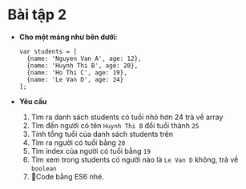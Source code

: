 # Bài tập 2
- **Cho một mảng như bên dưới**:
    ```
    var students = [
      {name: 'Nguyen Van A', age: 12},
      {name: 'Huynh Thi B', age: 20},
      {name: 'Ho Thi C', age: 19},
      {name: 'Le Van D', age: 24}
    ];
    ```
- **Yêu cầu**
  
  1. Tìm ra danh sách students có tuồi nhỏ hơn 24 trả về array
  2. Tìm đến người có tên `Huynh Thi B` đổi tuổi thành `25`
  3. Tính tổng tuổi của danh sách students trên
  4. Tìm ra người có tuổi bằng `20` 
  5. Tìm index của người có tuổi bằng `19`
  6. Tìm xem trong students có người nào là `Le Van D` không, trả về `boolean`
  7. Code bằng ES6 nhé.
